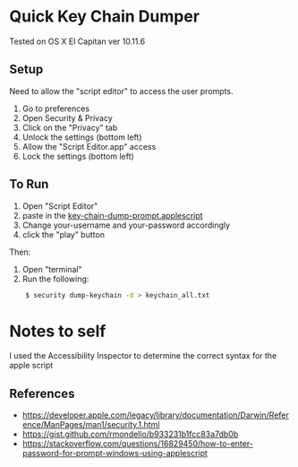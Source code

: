 
# Quick Key Chain Dumper

Tested on OS X El Capitan ver 10.11.6

## Setup 

Need to allow the "script editor" to access the user prompts.

1. Go to preferences
2. Open Security & Privacy
3. Click on the "Privacy" tab
4. Unlock the settings (bottom left)
5. Allow the "Script Editor.app" access
6. Lock the settings (bottom left)

## To Run 

1. Open "Script Editor"
2. paste in the [key-chain-dump-prompt.applescript](key-chain-dump-prompt.applescript)
3. Change your-username and your-password accordingly
4. click the "play" button

Then:

1. Open "terminal"
2. Run the following:
````bash
	$ security dump-keychain -d > keychain_all.txt
````



# Notes to self

I used the Accessibility Inspector to determine the correct syntax for the apple script


## References

* https://developer.apple.com/legacy/library/documentation/Darwin/Reference/ManPages/man1/security.1.html
* https://gist.github.com/rmondello/b933231b1fcc83a7db0b
* https://stackoverflow.com/questions/16829450/how-to-enter-password-for-prompt-windows-using-applescript